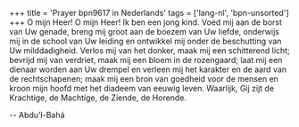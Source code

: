 +++
title = 'Prayer bpn9617 in Nederlands'
tags = ['lang-nl', 'bpn-unsorted']
+++
O mijn Heer! O mijn Heer!
Ik ben een jong kind. Voed mij aan de borst van Uw genade, breng mij groot aan de boezem van Uw liefde, onderwijs mij in de school van Uw leiding en ontwikkel mij onder de beschutting van Uw milddadigheid. Verlos mij van het donker, maak mij een schitterend licht; bevrijd mij van verdriet, maak mij een bloem in de rozengaard; laat mij een dienaar worden aan Uw drempel en verleen mij het karakter en de aard van de rechtschapenen; maak mij een bron van goedheid voor de mensen en kroon mijn hoofd met het diadeem van eeuwig leven.
Waarlijk, Gij zijt de Krachtige, de Machtige, de Ziende, de Horende.

-- Abdu'l-Bahá
